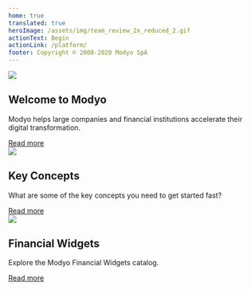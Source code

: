 ```yaml
---
home: true
translated: true
heroImage: /assets/img/team_review_2x_reduced_2.gif
actionText: Begin
actionLink: /platform/
footer: Copyright © 2008-2020 Modyo SpA
---
```


<div class="features">
  <div class="feature">
    <img src='/assets/img/m.png'/>
    <h2>Welcome to Modyo</h2>
    <p>Modyo helps large companies and financial institutions accelerate their digital transformation.</p>
    <a href="/platform/">Read more</a>
  </div>  
  <div class="feature">
    <img src='/assets/img/i.png'/>
    <h2>Key Concepts</h2>
    <p>What are some of the key concepts you need to get started fast?</p>
    <a href="/platform/key-concepts.html">Read more</a>
  </div>
  <div class="feature">
    <img src='/assets/img/layout.png'/>
    <h2>Financial Widgets</h2>
    <p>Explore the Modyo Financial Widgets catalog.</p>
    <a href="/platform/the-modyo-interface.html">Read more</a>
  </div>
</div>
